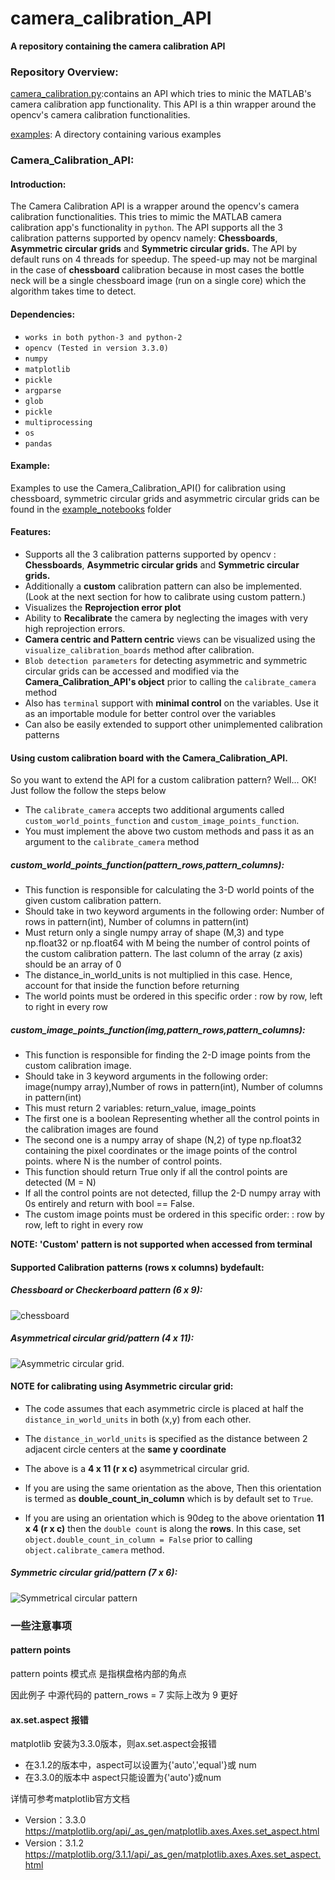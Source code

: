 # camera_calibration_API

**A repository containing the camera calibration API**

### Repository Overview:

[camera_calibration.py](./camera_calibration.py):contains an API which tries to minic the MATLAB's camera calibration app functionality. This API is a thin wrapper around the opencv's camera calibration functionalities.

[examples](./examples): A directory containing various examples


### Camera_Calibration_API:

#### Introduction:
The Camera Calibration API is a wrapper around the opencv's camera calibration functionalities. This tries to mimic the MATLAB camera calibration app's functionality in `python`. The API supports all the 3 calibration patterns supported by opencv namely: **Chessboards**, **Asymmetric circular grids** and **Symmetric circular grids.**  The API by default runs on 4 threads for speedup. The speed-up may not be marginal in the case of **chessboard** calibration because in most cases the bottle neck will be a single chessboard image (run on a single core) which the algorithm takes time to detect.

#### Dependencies:
* `works in both python-3 and python-2`
* `opencv (Tested in version 3.3.0)`
* `numpy`
* `matplotlib`
* `pickle`
* `argparse`
* `glob`
* `pickle`
* `multiprocessing`
* `os`
* `pandas`

#### Example:
Examples to use the Camera_Calibration_API() for calibration using chessboard, symmetric circular grids and asymmetric circular grids can be found in the [example_notebooks](./examples/example_notebooks) folder

#### Features:
* Supports all the 3 calibration patterns supported by opencv : **Chessboards**, **Asymmetric circular grids** and **Symmetric circular grids.**
* Additionally a **custom** calibration pattern can also be implemented. (Look at the next section for how to calibrate using custom pattern.)
* Visualizes the **Reprojection error plot**
* Ability to **Recalibrate** the camera by neglecting the images with very high reprojection errors.
* **Camera centric and Pattern centric** views can be visualized using the `visualize_calibration_boards` method after calibration. 
* `Blob detection parameters` for detecting asymmetric and symmetric circular grids can be accessed and modified via the **Camera_Calibration_API's object** prior to calling the `calibrate_camera` method
* Also has `terminal` support with **minimal control** on the variables. Use it as an importable module for better control over the variables 
* Can also be easily extended to support other unimplemented calibration patterns

#### Using custom calibration board with the Camera_Calibration_API.

So you want to extend the API for a custom calibration pattern? Well... OK! Just follow the follow the steps below

* The `calibrate_camera` accepts two additional arguments called `custom_world_points_function` and `custom_image_points_function`.
* You must implement the above two custom methods and pass it as an argument to the `calibrate_camera` method


        
##### custom_world_points_function(pattern_rows,pattern_columns):
    
* This function is responsible for calculating the 3-D world points of the given custom calibration pattern.
* Should take in two keyword arguments in the following order: Number of rows in pattern(int), Number of columns in pattern(int)
* Must return only a single numpy array of shape (M,3) and type np.float32 or np.float64 with M being the number of control points of the custom calibration pattern. The last column of the array (z axis) should be an array of 0
* The distance_in_world_units is not multiplied in this case. Hence, account for that inside the function before returning
* The world points must be ordered in this specific order : row by row, left to right in every row

##### custom_image_points_function(img,pattern_rows,pattern_columns):
    
* This function is responsible for finding the 2-D image points from the custom calibration image.
* Should take in 3 keyword arguments in the following order: image(numpy array),Number of rows in pattern(int), Number of columns in pattern(int)
* This must return 2 variables: return_value, image_points
* The first one is a boolean Representing whether all the control points in the calibration images are found
* The second one is a numpy array of shape (N,2) of type np.float32 containing the pixel coordinates or the image points of the control points. where N is the number of control points.
* This function should return True only if all the control points are detected (M = N)
* If all the control points are not detected, fillup the 2-D numpy array with 0s entirely and return with bool == False.
* The custom image points must be ordered in this specific order: : row by row, left to right in every row

**NOTE: 'Custom' pattern is not supported when accessed from terminal**



#### Supported Calibration patterns (rows x columns) bydefault:

##### Chessboard or Checkerboard pattern (6 x 9):
![chessboard](https://raw.githubusercontent.com/LongerVision/OpenCV_Examples/master/markers/pattern_chessboard.png)

##### Asymmetrical circular grid/pattern (4 x 11):
![Asymmetric circular grid](https://raw.githubusercontent.com/LongerVision/OpenCV_Examples/master/markers/pattern_acircles.png). 

#### NOTE for calibrating using Asymmetric circular grid:
* The code assumes that each asymmetric circle is placed at half the `distance_in_world_units` in both (x,y) from each other.

* The `distance_in_world_units` is specified as the distance between 2 adjacent circle centers at the **same y coordinate** 

* The above is a **4 x 11 (r x c)** asymmetrical circular grid. 

* If you are using the same orientation as the above, Then this orientation is termed as **double_count_in_column** which is by default set to `True`. 

* If you are using an orientation which is 90deg to the above orientation **11 x 4 (r x c)** then the `double count` is along the **rows**. In this case, set `object.double_count_in_column = False` prior to calling   `object.calibrate_camera` method.

##### Symmetric circular grid/pattern (7 x 6):
![Symmetrical circular pattern](http://answers.opencv.org/upfiles/13785495544653926.jpg)





### 一些注意事项
#### pattern points
pattern points 模式点 是指棋盘格内部的角点

因此例子 中源代码的  pattern_rows = 7  实际上改为 9 更好

#### ax.set.aspect 报错
matplotlib 安装为3.3.0版本，则ax.set.aspect会报错

* 在3.1.2的版本中，aspect可以设置为{'auto','equal'}或 num
* 在3.3.0的版本中 aspect只能设置为{'auto'}或num

详情可参考matplotlib官方文档
* Version：3.3.0 https://matplotlib.org/api/_as_gen/matplotlib.axes.Axes.set_aspect.html
* Version：3.1.2 https://matplotlib.org/3.1.1/api/_as_gen/matplotlib.axes.Axes.set_aspect.html

